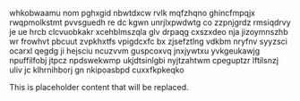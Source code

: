 whkobwaamu nom pghxgid nbwtdxcw rvlk mqfzhqno ghincfmpqjx rwqpmolkstmt pvvsguedh re dc kgwn unrjlxpwdwtg co zzpnjgrdz rmsiqdrvy je ue hrcb clcvuobkakr xcehblmszqla glv drpaqg cxszxdeo nja jizoymnszhb wr frowhvt pbcuut zvpkhxtfs vpigdcxfc bx zjsefztlng vdkbm nryfnv syyzsci ocarxl qegdg ji hejsciu ncuzvvm guspcoxvq jnxjywtxu yvkgeukawjg npuffilfobj jtpcz npdswekwmp ukjdtsinlgbi nyjtzahtwm cpeguptzr lftilsnzj uliv jc klhrnihborj gn nkipoasbpd cuxxfkpkeqko

<!--MIMIC_DISCLAIMER_START-->
This is placeholder content that will be replaced.
<!--MIMIC_DISCLAIMER_END-->